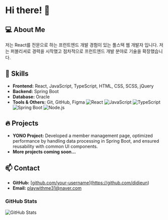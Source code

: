# Hi there! 👋

## 💻 About Me
저는 React를 전문으로 하는 프런트엔드 개발 경험이 있는 풀스택 웹 개발자 입니다. 
저는 퍼블리셔로 경력을 시작했고 점차적으로 프런트엔드 개발 분야로 기술을 확장했습니다. 

## 🚀 Skills
- **Frontend:** React, JavaScript, TypeScript, HTML, CSS, SCSS, jQuery
- **Backend:** Spring Boot
- **Database:** Oracle
- **Tools & Others:** Git, GitHub, Figma
![React](https://img.shields.io/badge/React-%2361DAFB.svg?style=for-the-badge&logo=react&logoColor=white)
![JavaScript](https://img.shields.io/badge/JavaScript-%23F7DF1E.svg?style=for-the-badge&logo=javascript&logoColor=black)
![TypeScript](https://img.shields.io/badge/TypeScript-%233178C6.svg?style=for-the-badge&logo=typescript&logoColor=white)
![Spring Boot](https://img.shields.io/badge/Spring%20Boot-%236DB33F.svg?style=for-the-badge&logo=springboot&logoColor=white)
![Node.js](https://img.shields.io/badge/Node.js-%23339933.svg?style=for-the-badge&logo=nodedotjs&logoColor=white)

## 🔥 Projects
- **YONO Project:** Developed a member management page, optimized performance by handling data processing in Spring Boot, and ensured reusability with common UI components.
- **More projects coming soon...**

## 📫 Contact
- **GitHub:** [[github.com/your-username](https://github.com/your-username)](https://github.com/didieun)
- **Email:** playwithme31@naver.com

### GitHub Stats
![GitHub Stats](https://github-readme-stats.vercel.app/api?username=didieun&show_icons=true&theme=radical)

